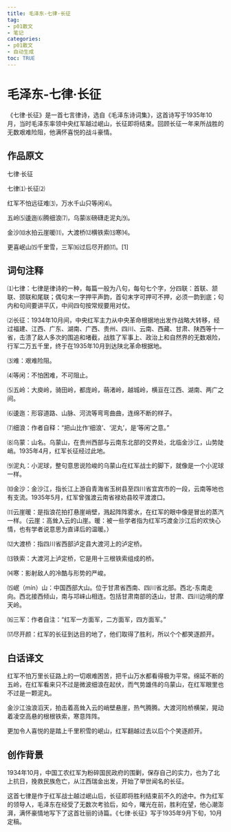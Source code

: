 ```yaml
---
title: 毛泽东-七律·长征
tag: 
- p01散文
- 笔记
categories:
- p01散文
- 自动生成
toc: TRUE
---
```

<h1 id="毛泽东-七律长征">毛泽东-七律·长征</h1>
<p>《七律·长征》是一首七言律诗，选自《毛泽东诗词集》，这首诗写于1935年10月，当时毛泽东率领中央红军越过岷山，长征即将结束。回顾长征一年来所战胜的无数艰难险阻，他满怀喜悦的战斗豪情。</p>
<h2 id="作品原文">作品原文</h2>
<p>七律·长征</p>
<p>七律⑴·长征⑵</p>
<p>红军不怕远征难⑶，万水千山只等闲⑷。</p>
<p>五岭⑸逶迤⑹腾细浪⑺，乌蒙⑻磅礴走泥丸⑼。</p>
<p>金沙⑽水拍云崖暖⑾，大渡桥⑿横铁索⒀寒⒁。</p>
<p>更喜岷山⒂千里雪，三军⒃过后尽开颜⒄。[1]</p>
<h2 id="词句注释">词句注释</h2>
<p>⑴七律：七律是律诗的一种，每篇一般为八句，每句七个字，分四联：首联、颔联、颈联和尾联；偶句末一字押平声韵，首句末字可押可不押，必须一韵到底；句内和句间要讲平仄，中间四句按常规要用对仗。</p>
<p>⑵长征：1934年10月间，中央红军主力从中央革命根据地出发作战略大转移，经过福建、江西、广东、湖南、广西、贵州、四川、云南、西藏、甘肃、陕西等十一省，击溃了敌人多次的围追和堵截，战胜了军事上、政治上和自然界的无数艰险，行军二万五千里，终于在1935年10月到达陕北革命根据地。</p>
<p>⑶难：艰难险阻。</p>
<p>⑷等闲：不怕困难，不可阻止。</p>
<p>⑸五岭：大庾岭，骑田岭，都庞岭，萌渚岭，越城岭，横亘在江西、湖南、两广之间。</p>
<p>⑹逶迤：形容道路、山脉、河流等弯弯曲曲，连绵不断的样子。</p>
<p>⑺细浪：作者自释：“把山比作‘细浪’、‘泥丸’，是‘等闲’之意。”</p>
<p>⑻乌蒙：山名。乌蒙山，在贵州西部与云南东北部的交界处，北临金沙江，山势陡峭。1935年4月，红军长征经过此地。</p>
<p>⑼泥丸：小泥球，整句意思说险峻的乌蒙山在红军战士的脚下，就像是一个小泥球一样。</p>
<p>⑽金沙：金沙江，指长江上游自青海省玉树县至四川省宜宾市的一段，云南等地也有支流。1935年5月，红军曾强渡云南省禄劝县皎平渡渡口。</p>
<p>⑾云崖暖：是指浪花拍打悬崖峭壁，溅起阵阵雾水，在红军的眼中像是冒出的蒸汽一样。（云崖：高耸入云的山崖。暖：被一些学者指为红军巧渡金沙江后的欢快心情，也有学者说意思为直译后的温暖。）</p>
<p>⑿大渡桥：指四川省西部泸定县大渡河上的泸定桥。</p>
<p>⒀铁索：大渡河上泸定桥，它是用十三根铁索组成的桥。</p>
<p>⒁寒：影射敌人的冷酷与形势的严峻。</p>
<p>⒂岷（mín）山：中国西部大山。位于甘肃省西南、四川省北部。西北-东南走向。西北接西倾山，南与邛崃山相连。包括甘肃南部的迭山，甘肃、四川边境的摩天岭。</p>
<p>⒃三军：作者自注：“红军一方面军，二方面军，四方面军。”</p>
<p>⒄尽开颜：红军的长征到达目的地了，他们取得了胜利，所以个个都笑逐颜开。</p>
<h2 id="白话译文">白话译文</h2>
<p>红军不怕万里长征路上的一切艰难困苦，把千山万水都看得极为平常。绵延不断的五岭，在红军看来只不过是微波细浪在起伏，而气势雄伟的乌蒙山，在红军眼里也不过是一颗泥丸。</p>
<p>金沙江浊浪滔天，拍击着高耸入云的峭壁悬崖，热气腾腾。大渡河险桥横架，晃动着凌空高悬的根根铁索，寒意阵阵。</p>
<p>更加令人喜悦的是踏上千里积雪的岷山，红军翻越过去以后个个笑逐颜开。</p>
<h2 id="创作背景">创作背景</h2>
<p>1934年10月，中国工农红军为粉碎国民政府的围剿，保存自己的实力，也为了北上抗日，挽救民族危亡，从江西瑞金出发，开始了举世闻名的长征。</p>
<p>这首七律是作于红军战士越过岷山后，长征即将胜利结束前不久的途中。作为红军的领导人，毛泽东在经受了无数次考验后，如今，曙光在前，胜利在望，他心潮澎湃，满怀豪情地写下了这首壮丽的诗篇。《七律·长征》写于1935年9月下旬，10月定稿。</p>
